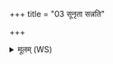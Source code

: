 +++
title = "03 सूनृता सन्नति"

+++
<details><summary>मूलम् (WS)</summary>

सूनृता सन्नति क्षेमः स्वधोर्जामृतं सहः ।  
उच्छिष्टे सर्वे प्रत्यञ्चः कामाः कामेन तृप्यन्तु ॥ ३ ॥
</details>
